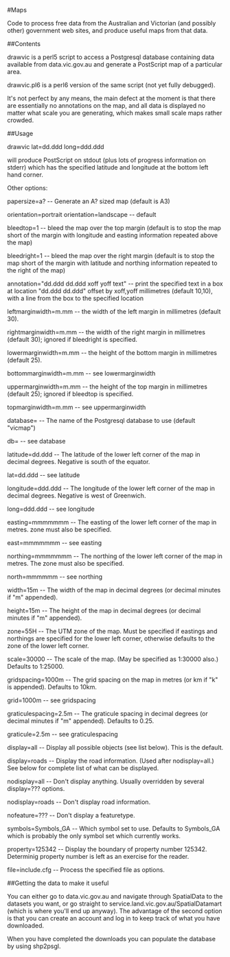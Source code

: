 #Maps

Code to process free data from the Australian and Victorian
(and possibly other) government web sites, and produce useful
maps from that data.

##Contents

drawvic is a perl5 script to access a Postgresql database
containing data available from data.vic.gov.au and generate
a PostScript map of a particular area.

drawvic.pl6 is a perl6 version of the same script (not yet
fully debugged).

It's not perfect by any means, the main defect at the moment
is that there are essentially no annotations on the map, and
all data is displayed no matter what scale you are generating,
which makes small scale maps rather crowded.

##Usage

drawvic lat=dd.ddd long=ddd.ddd

will produce PostScript on stdout (plus lots of progress information on stderr)
which has the specified latitude and longitude at the bottom left hand corner.

Other options:

papersize=a? -- Generate an A? sized map (default is A3)

orientation=portrait
orientation=landscape -- default

bleedtop=1 -- bleed the map over the top margin (default is to stop the map short of the margin with longitude and easting information repeated above the map)

bleedright=1 -- bleed the map over the right margin (default is to stop the map short of the margin with latitude and northing information repeated to the right of the map)

annotation="dd.ddd dd.ddd xoff yoff text" -- print the specified text in a box at location "dd.ddd dd.ddd" offset by xoff,yoff millimetres (default 10,10), with a line from the box to the specified location

leftmarginwidth=m.mm -- the width of the left margin in millimetres (default 30).

rightmarginwidth=m.mm -- the width of the right margin in millimetres (default 30); ignored if bleedright is specified.

lowermarginwidth=m.mm -- the height of the bottom margin in millimetres (default 25).

bottommarginwidth=m.mm -- see lowermarginwidth

uppermarginwidth=m.mm -- the height of the top margin in millimetres (default 25); ignored if bleedtop is specified.

topmarginwidth=m.mm -- see uppermarginwidth

database=<db> -- The name of the Postgresql database to use (default "vicmap")

db=<db> -- see database

latitude=dd.ddd -- The latitude of the lower left corner of the map in decimal degrees. Negative is south of the equator.

lat=dd.ddd -- see latitude

longitude=ddd.ddd -- The longitude of the lower left corner of the map in decimal degrees. Negative is west of Greenwich.

long=ddd.ddd -- see longitude

easting=mmmmmmm -- The easting of the lower left corner of the map in metres. zone must also be specified.

east=mmmmmmm -- see easting

northing=mmmmmmm -- The northing of the lower left corner of the map in metres. The zone must also be specified.

north=mmmmmm -- see northing

width=15m -- The width of the map in decimal degrees (or decimal minutes if "m" appended).

height=15m -- The height of the map in decimal degrees (or decimal minutes if "m" appended).

zone=55H -- The UTM zone of the map. Must be specified if eastings and northings are specified for the lower left corner, otherwise defaults to the zone of the lower left corner.

scale=30000 -- The scale of the map. (May be specified as 1:30000 also.) Defaults to 1:25000.

gridspacing=1000m -- The grid spacing on the map in metres (or km if "k" is appended). Defaults to 10km.

grid=1000m -- see gridspacing

graticulespacing=2.5m -- The graticule spacing in decimal degrees (or decimal minutes if "m" appended). Defaults to 0.25.

graticule=2.5m -- see graticulespacing

display=all -- Display all possible objects (see list below). This is the default.

display=roads -- Display the road information. (Used after nodisplay=all.) See below for complete list of what can be displayed.

nodisplay=all -- Don't display anything. Usually overridden by several display=??? options.

nodisplay=roads -- Don't display road information.

nofeature=??? -- Don't display a featuretype.

symbols=Symbols_GA -- Which symbol set to use. Defaults to Symbols_GA which is probably the only symbol set which currently works.

property=125342 -- Display the boundary of property number 125342. Determinig property number is left as an exercise for the reader.

file=include.cfg -- Process the specified file as options.

##Getting the data to make it useful

You can either go to data.vic.gov.au and navigate through
SpatialData to the datasets you want, or go straight to
service.land.vic.gov.au/SpatialDatamart (which is where you'll
end up anyway). The advantage of the second option is that you
can create an account and log in to keep track of what you have
downloaded.

When you have completed the downloads you can populate the
database by using shp2psgl.
